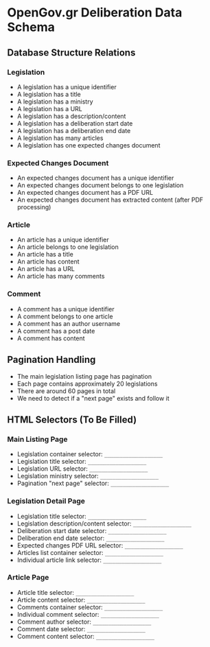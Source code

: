 # OpenGov.gr Deliberation Data Schema

## Database Structure Relations

### Legislation
- A legislation has a unique identifier
- A legislation has a title
- A legislation has a ministry
- A legislation has a URL
- A legislation has a description/content
- A legislation has a deliberation start date
- A legislation has a deliberation end date 
- A legislation has many articles
- A legislation has one expected changes document

### Expected Changes Document
- An expected changes document has a unique identifier
- An expected changes document belongs to one legislation
- An expected changes document has a PDF URL
- An expected changes document has extracted content (after PDF processing)

### Article
- An article has a unique identifier
- An article belongs to one legislation
- An article has a title
- An article has content
- An article has a URL
- An article has many comments

### Comment
- A comment has a unique identifier
- A comment belongs to one article
- A comment has an author username
- A comment has a post date
- A comment has content

## Pagination Handling
- The main legislation listing page has pagination
- Each page contains approximately 20 legislations
- There are around 60 pages in total
- We need to detect if a "next page" exists and follow it

## HTML Selectors (To Be Filled)

### Main Listing Page
- Legislation container selector: `___________________`
- Legislation title selector: `___________________`
- Legislation URL selector: `___________________`
- Legislation ministry selector: `___________________`
- Pagination "next page" selector: `___________________`

### Legislation Detail Page
- Legislation title selector: `___________________`
- Legislation description/content selector: `___________________`
- Deliberation start date selector: `___________________`
- Deliberation end date selector: `___________________`
- Expected changes PDF URL selector: `___________________`
- Articles list container selector: `___________________`
- Individual article link selector: `___________________`

### Article Page
- Article title selector: `___________________`
- Article content selector: `___________________`
- Comments container selector: `___________________`
- Individual comment selector: `___________________`
- Comment author selector: `___________________`
- Comment date selector: `___________________`
- Comment content selector: `___________________`

